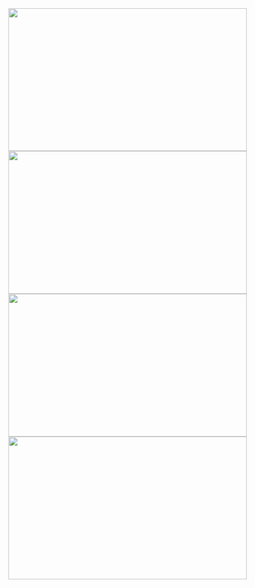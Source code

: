 <img src="http://www.animae.co.uk/images/ANIMAE.png" width="477" height="286">
<img src="http://www.animae.co.uk/images/ANIMAE.png" width="477" height="286">
<img src="http://www.animae.co.uk/images/ANIMAE.png" width="477" height="286">
<img src="http://www.animae.co.uk/images/ANIMAE.png" width="477" height="286">